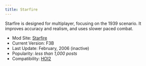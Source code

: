 ```yaml
---
title: Starfire
---
```


Starfire is designed for multiplayer, focusing on the 1939 scenario. It improves accuracy and realism, and uses slower paced combat.

- Mod Site: [Starfire](http://www.mnstarfire.com/ww2/hoi/hoimain.html)
- Current Version: F3B
- Last Update: February, 2006 (inactive)
- Popularity: _less than 1,000 posts_
- Compatibility: [HOI2](/wiki/Abbreviations#H "Abbreviations")
